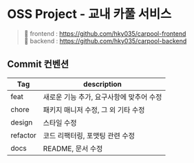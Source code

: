 # OSS Project - 교내 카풀 서비스

>📌 frontend : https://github.com/hky035/carpool-frontend<br/>
📌 backend : https://github.com/hky035/carpool-backend


## Commit 컨벤션 
| Tag | description |
|---|---|
|feat|새로운 기능 추가, 요구사항에 맞추어 수정|
|chore|패키지 매니저 수정, 그 외 기타 수정|
|design|스타일 수정|
|refactor|코드 리팩터링, 포맷팅 관련 수정|
|docs|README, 문서 수정|
